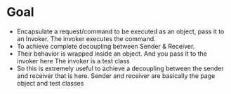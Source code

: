 # Goal

- Encapsulate a request/command to be executed as an object, pass it to an Invoker. The invoker executes the command.
- To achieve complete decoupling between Sender & Receiver.
- Their behavior is wrapped inside an object. And you pass it to the invoker here The invoker is a test class
- So this is extremely useful to achieve a decoupling between the sender and receiver that is here. Sender and receiver are basically the page object and test classes